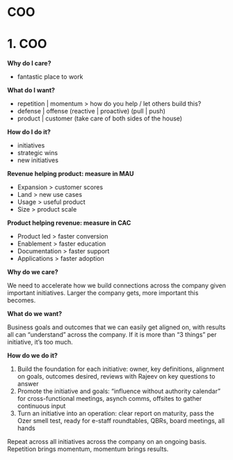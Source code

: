 # COO

# 1. COO

**Why do I care?**

- fantastic place to work

**What do I want?**

- repetition | momentum > how do you help / let others build this?
- defense | offense (reactive | proactive) (pull | push)
- product | customer (take care of both sides of the house)

**How do I do it?**

- initiatives
- strategic wins
- new initiatives

**Revenue helping product: measure in MAU**

- Expansion > customer scores
- Land > new use cases
- Usage > useful product
- Size > product scale

**Product helping revenue: measure in CAC**

- Product led > faster conversion
- Enablement > faster education
- Documentation > faster support
- Applications > faster adoption

**Why do we care?**

We need to accelerate how we build connections across the company given important initiatives. Larger the company gets, more important this becomes.

**What do we want?**

Business goals and outcomes that we can easily get aligned on, with results all can “understand” across the company. If it is more than “3 things” per initiative, it’s too much.

**How do we do it?**

1. Build the foundation for each initiative: owner, key definitions, alignment on goals, outcomes desired, reviews with Rajeev on key questions to answer
2. Promote the initiative and goals: “influence without authority calendar” for cross-functional meetings, asynch comms, offsites to gather continuous input
3. Turn an initiative into an operation: clear report on maturity, pass the Ozer smell test, ready for e-staff roundtables, QBRs, board meetings, all hands

Repeat across all initiatives across the company on an ongoing basis. Repetition brings momentum, momentum brings results.

